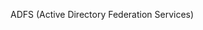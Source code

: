 <Token xmlns:xlink="http://www.w3.org/1999/xlink">ADFS (Active Directory Federation Services)</Token>

<!--HONumber=Mar16_HO1-->


